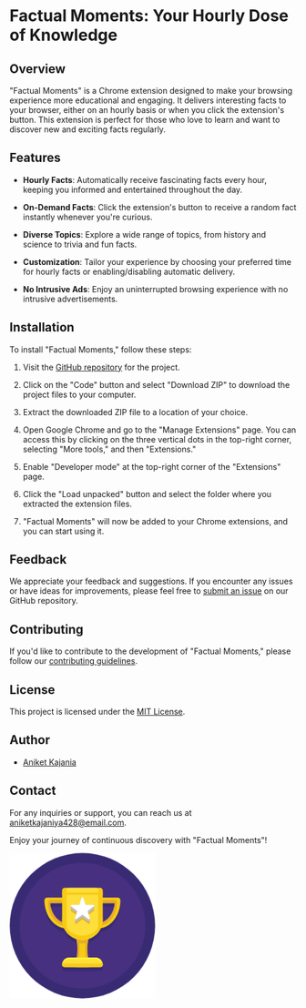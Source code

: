 # Factual Moments: Your Hourly Dose of Knowledge

## Overview

"Factual Moments" is a Chrome extension designed to make your browsing experience more educational and engaging. It delivers interesting facts to your browser, either on an hourly basis or when you click the extension's button. This extension is perfect for those who love to learn and want to discover new and exciting facts regularly.

## Features

- **Hourly Facts**: Automatically receive fascinating facts every hour, keeping you informed and entertained throughout the day.

- **On-Demand Facts**: Click the extension's button to receive a random fact instantly whenever you're curious.

- **Diverse Topics**: Explore a wide range of topics, from history and science to trivia and fun facts.

- **Customization**: Tailor your experience by choosing your preferred time for hourly facts or enabling/disabling automatic delivery.

- **No Intrusive Ads**: Enjoy an uninterrupted browsing experience with no intrusive advertisements.

## Installation

To install "Factual Moments," follow these steps:

1. Visit the [GitHub repository](#) for the project.

2. Click on the "Code" button and select "Download ZIP" to download the project files to your computer.

3. Extract the downloaded ZIP file to a location of your choice.

4. Open Google Chrome and go to the "Manage Extensions" page. You can access this by clicking on the three vertical dots in the top-right corner, selecting "More tools," and then "Extensions."

5. Enable "Developer mode" at the top-right corner of the "Extensions" page.

6. Click the "Load unpacked" button and select the folder where you extracted the extension files.

7. "Factual Moments" will now be added to your Chrome extensions, and you can start using it.

## Feedback

We appreciate your feedback and suggestions. If you encounter any issues or have ideas for improvements, please feel free to [submit an issue](#) on our GitHub repository.

## Contributing

If you'd like to contribute to the development of "Factual Moments," please follow our [contributing guidelines](CONTRIBUTING.md).

## License

This project is licensed under the [MIT License](LICENSE.md).

## Author

- [Aniket Kajania](#)

## Contact

For any inquiries or support, you can reach us at [aniketkajaniya428@email.com](mailto:aniketkajaniya428@gmail.com).

Enjoy your journey of continuous discovery with "Factual Moments"!

![Factual Moments Logo](logo.png)
